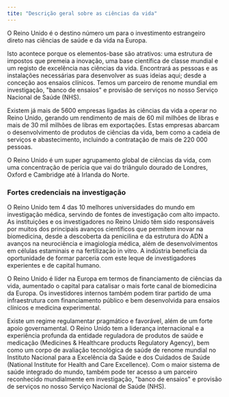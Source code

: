 ```yaml
---
tite: "Descrição geral sobre as ciências da vida"
---
```

O Reino Unido é o destino número um para o investimento estrangeiro direto nas ciências de saúde e da vida na Europa.

Isto acontece porque os elementos-base são atrativos: uma estrutura de impostos que premeia a inovação, uma base científica de classe mundial e um registo de excelência nas ciências da vida. Encontrará as pessoas e as instalações necessárias para desenvolver as suas ideias aqui; desde a conceção aos ensaios clínicos. Temos um parceiro de renome mundial em investigação, "banco de ensaios" e provisão de serviços no nosso Serviço Nacional de Saúde (NHS).

Existem já mais de 5600 empresas ligadas às ciências da vida a operar no Reino Unido, gerando um rendimento de mais de 60 mil milhões de libras e mais de 30 mil milhões de libras em exportações. Estas empresas abarcam o desenvolvimento de produtos de ciências da vida, bem como a cadeia de serviços e abastecimento, incluindo a contratação de mais de 220 000 pessoas.

O Reino Unido é um super agrupamento global de ciências da vida, com uma concentração de perícia que vai do triângulo dourado de Londres, Oxford e Cambridge até à Irlanda do Norte. 

### Fortes credenciais na investigação

O Reino Unido tem 4 das 10 melhores universidades do mundo em investigação médica, servindo de fontes de investigação com alto impacto. As instituições e os investigadores no Reino Unido têm sido responsáveis por muitos dos principais avanços científicos que permitem inovar na biomedicina, desde a descoberta da penicilina e da estrutura do ADN a avanços na neurociência e imagiologia médica, além de desenvolvimentos em células estaminais e na fertilização in vitro. A indústria beneficia da oportunidade de formar parceria com este leque de investigadores experientes e de capital humano.

O Reino Unido é líder na Europa em termos de financiamento de ciências da vida, aumentado o capital para catalisar o mais forte canal de biomedicina da Europa. Os investidores internos também podem tirar partido de uma infraestrutura com financiamento público e bem desenvolvida para ensaios clínicos e medicina experimental.

Existe um regime regulamentar pragmático e favorável, além de um forte apoio governamental. O Reino Unido tem a liderança internacional e a experiência profunda da entidade reguladora de produtos de saúde e medicação (Medicines & Healthcare products Regulatory Agency), bem como um corpo de avaliação tecnológica de saúde de renome mundial no Instituto Nacional para a Excelência da Saúde e dos Cuidados de Saúde (National Institute for Health and Care Excellence). Com o maior sistema de saúde integrado do mundo, também pode ter acesso a um parceiro reconhecido mundialmente em investigação, "banco de ensaios" e provisão de serviços no nosso Serviço Nacional de Saúde (NHS).
